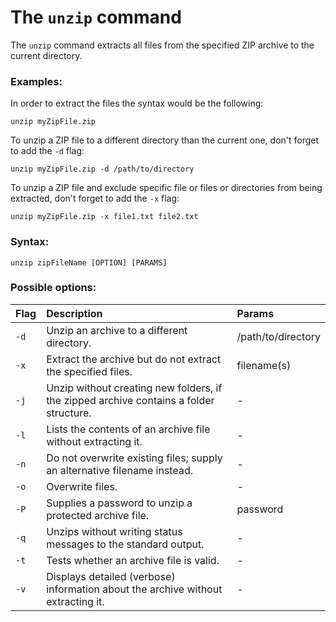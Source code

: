 # The `unzip` command

The `unzip` command extracts all files from the specified ZIP archive to the current directory.

### Examples:

In order to extract the files the syntax would be the following:

```
unzip myZipFile.zip
```

To unzip a ZIP file to a different directory than the current one, don't forget to add the `-d` flag:

```
unzip myZipFile.zip -d /path/to/directory
```

To unzip a ZIP file and exclude specific file or files or directories from being extracted, don't forget to add the `-x` flag:

```
unzip myZipFile.zip -x file1.txt file2.txt
```

### Syntax:

```
unzip zipFileName [OPTION] [PARAMS]
```

### Possible options:

|**Flag**   |**Description**   |**Params**   |
|:---|:---|:---|
|`-d`|Unzip an archive to a different directory.|/path/to/directory|
|`-x`|Extract the archive but do not extract the specified files.|filename(s)|
|`-j`|Unzip without creating new folders, if the zipped archive contains a folder structure.|-|
|`-l`|Lists the contents of an archive file without extracting it.|-|
|`-n`|Do not overwrite existing files; supply an alternative filename instead.|-|
|`-o`|Overwrite files.|-|
|`-P`|Supplies a password to unzip a protected archive file.|password|
|`-q`|Unzips without writing status messages to the standard output.|-|
|`-t`|Tests whether an archive file is valid.|-|
|`-v`|Displays detailed (verbose) information about the archive without extracting it.|-|
